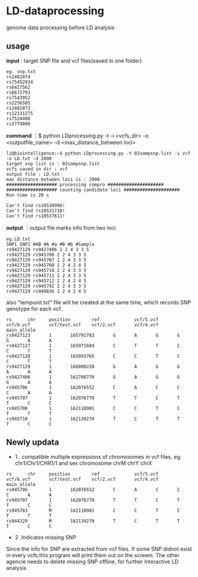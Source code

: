# LD-dataprocessing
genome data processing before LD analysis

 ## usage ##
**input** : target SNP file and vcf files(saved in one folder)
```
eg. snp.txt
rs2481074
rs75452934
rs6427562
rs6672793
rs7543952
rs2256505
rs2481073
rs12131275
rs7524408
rs2779800
```



**command** ：$ python LDprocessing.py -t <targetsnp> -i <vcfs_dir> -o <outputfile_name> -d <max_distance_between loci>
```
li@biointelligence:~$ python LDprocessing.py -t 02sampsnp.list -i vcf -o LD.txt -d 2000
target snp list in : 02sampsnp.list
vcfs saved in dir : vcf
output file : LD.txt
max distance between loci is : 2000
################### processing compro #####################
################### counting candidate loci #####################
Run time is 20 s

Can't find rs10530996!
Can't find rs10531710!
Can't find rs10537611!
```



**output** ：output file marks info from two loci
 ```
 eg.LD.txt
SNP1 SNP2 #AB #A #a #B #b #Sample
rs9427129 rs9427406 2 2 4 3 3 5
rs9427129 rs945706 2 2 4 3 3 5
rs9427129 rs945707 1 2 4 3 3 5
rs9427129 rs945708 1 2 4 2 4 5
rs9427129 rs945710 2 2 4 3 3 5
rs9427129 rs945711 1 2 4 3 3 5
rs9427129 rs945712 2 2 4 2 4 5
rs9427129 rs945792 2 2 4 3 3 5
rs9427129 rs949836 1 2 4 2 4 5
```

also "tempunit.txt" file will be created at the same time, which records SNP genotype for each vcf.
```
rs      chr     position        ref             vcf/5.vcf       vcf/6.vcf       vcf/test.vcf    vcf/2.vcf       vcf/4.vcf       main_allele
rs9427123       1       165791783       G       A       G       G       G       A       A
rs9427127       1       165971604       C       T       T       C       C       T       T
rs9427128       1       165993765       C       C       T       C       C       T       T
rs9427129       1       166000228       G       A       G       G       A       A       A
rs9427406       1       162708770       G       A       G       G       G       A       A
rs945706        1       162076552       C       A       C       C       C       A       A
rs945707        1       162076770       T       T       C       T       T       C       C
rs945708        1       162118901       C       C       T       C       T       T       T
rs945710        1       162139270       T       C       T       T       T       C       C

```


## Newly updata ##
- 1 . compatible multiple expressions of chromosomes in vcf files, eg. chr1/Chr1/CHR1/1 and sex chromosome chrM chrY chrX

```
rs      chr     position        ref             vcf/5.vcf       vcf/6.vcf       vcf/test.vcf    vcf/2.vcf       vcf/4.vcf       main_allele
rs945706        1       162076552       C       A       C       C       C       A       A
rs945707        1       162076770       T       T       C       T       T       C       C
rs945783        M       162118901       C       C       T       C       T       T       T
rs944329        M       162139270       T       C       T       T       T       C       C

```

- 2 .Indicates missing SNP

Since the info for SNP are extracted from vcf files. If some SNP didnot exist in every vcfs,this program will print them out on the screem. The other agencie needs to delete missing SNP offline, for further Interactive LD analysis.


